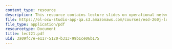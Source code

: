 ```yaml
---
content_type: resource
description: This resource contains lecture slides on operational network analysis.
file: https://ol-ocw-studio-app-qa.s3.amazonaws.com/courses/esd-260j-logistics-systems-fall-2006/3a09fc7ee1175120b31399b1ce06b175_lect21.pdf
file_type: application/pdf
resourcetype: Document
title: lect21.pdf
uid: 3a09fc7e-e117-5120-b313-99b1ce06b175
---
```

